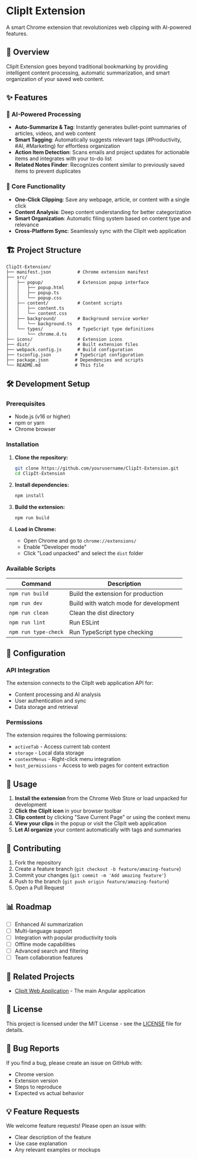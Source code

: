 # ClipIt Extension

A smart Chrome extension that revolutionizes web clipping with AI-powered features.

## 🚀 Overview

ClipIt Extension goes beyond traditional bookmarking by providing intelligent content processing, automatic summarization, and smart organization of your saved web content.

## ✨ Features

### 🤖 AI-Powered Processing
- **Auto-Summarize & Tag**: Instantly generates bullet-point summaries of articles, videos, and web content
- **Smart Tagging**: Automatically suggests relevant tags (#Productivity, #AI, #Marketing) for effortless organization
- **Action Item Detection**: Scans emails and project updates for actionable items and integrates with your to-do list
- **Related Notes Finder**: Recognizes content similar to previously saved items to prevent duplicates

### 🔧 Core Functionality
- **One-Click Clipping**: Save any webpage, article, or content with a single click
- **Content Analysis**: Deep content understanding for better categorization
- **Smart Organization**: Automatic filing system based on content type and relevance
- **Cross-Platform Sync**: Seamlessly sync with the ClipIt web application

## 🏗️ Project Structure

```
ClipIt-Extension/
├── manifest.json          # Chrome extension manifest
├── src/
│   ├── popup/             # Extension popup interface
│   │   ├── popup.html
│   │   ├── popup.ts
│   │   └── popup.css
│   ├── content/           # Content scripts
│   │   ├── content.ts
│   │   └── content.css
│   ├── background/        # Background service worker
│   │   └── background.ts
│   └── types/             # TypeScript type definitions
│       └── chrome.d.ts
├── icons/                 # Extension icons
├── dist/                  # Built extension files
├── webpack.config.js      # Build configuration
├── tsconfig.json         # TypeScript configuration
├── package.json          # Dependencies and scripts
└── README.md             # This file
```

## 🛠️ Development Setup

### Prerequisites
- Node.js (v16 or higher)
- npm or yarn
- Chrome browser

### Installation

1. **Clone the repository:**
   ```bash
   git clone https://github.com/yourusername/ClipIt-Extension.git
   cd ClipIt-Extension
   ```

2. **Install dependencies:**
   ```bash
   npm install
   ```

3. **Build the extension:**
   ```bash
   npm run build
   ```

4. **Load in Chrome:**
   - Open Chrome and go to `chrome://extensions/`
   - Enable "Developer mode"
   - Click "Load unpacked" and select the `dist` folder

### Available Scripts

| Command | Description |
|---------|-------------|
| `npm run build` | Build the extension for production |
| `npm run dev` | Build with watch mode for development |
| `npm run clean` | Clean the dist directory |
| `npm run lint` | Run ESLint |
| `npm run type-check` | Run TypeScript type checking |

## 🔧 Configuration

### API Integration
The extension connects to the ClipIt web application API for:
- Content processing and AI analysis
- User authentication and sync
- Data storage and retrieval

### Permissions
The extension requires the following permissions:
- `activeTab` - Access current tab content
- `storage` - Local data storage
- `contextMenus` - Right-click menu integration
- `host_permissions` - Access to web pages for content extraction

## 🚀 Usage

1. **Install the extension** from the Chrome Web Store or load unpacked for development
2. **Click the ClipIt icon** in your browser toolbar
3. **Clip content** by clicking "Save Current Page" or using the context menu
4. **View your clips** in the popup or visit the ClipIt web application
5. **Let AI organize** your content automatically with tags and summaries

## 🤝 Contributing

1. Fork the repository
2. Create a feature branch (`git checkout -b feature/amazing-feature`)
3. Commit your changes (`git commit -m 'Add amazing feature'`)
4. Push to the branch (`git push origin feature/amazing-feature`)
5. Open a Pull Request

## 📊 Roadmap

- [ ] Enhanced AI summarization
- [ ] Multi-language support
- [ ] Integration with popular productivity tools
- [ ] Offline mode capabilities
- [ ] Advanced search and filtering
- [ ] Team collaboration features

## 🔗 Related Projects

- [ClipIt Web Application](https://github.com/yourusername/ClipIt) - The main Angular application

## 📄 License

This project is licensed under the MIT License - see the [LICENSE](LICENSE) file for details.

## 🐛 Bug Reports

If you find a bug, please create an issue on GitHub with:
- Chrome version
- Extension version
- Steps to reproduce
- Expected vs actual behavior

## 💡 Feature Requests

We welcome feature requests! Please open an issue with:
- Clear description of the feature
- Use case explanation
- Any relevant examples or mockups
